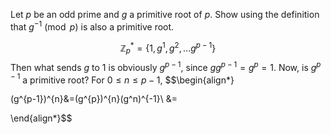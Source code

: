 Let $p$ be an odd prime and $g$ a primitive root of $p$. Show using the definition that $g^{-1} \pmod{p}$ is also a primitive root.

$$\mathbb{Z}_p^{*}=\{1,g^1,g^2,\dots g^{p-1}\}$$
Then what sends $g$ to $1$ is obviously $g^{p-1}$, since $gg^{p-1}=g^{p}=1$. Now, is $g^{p-1}$ a primitive root? For $0\leq n\leq p-1$,
$$\begin{align*}

(g^{p-1})^{n}&=(g^{p})^{n}(g^n)^{-1}\\
&=

\end{align*}$$